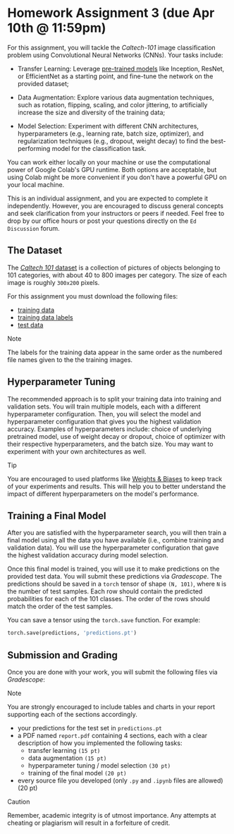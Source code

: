# Homework Assignment 3 (due Apr 10th @ 11:59pm)

For this assignment, you will tackle the *Caltech-101* image classification
problem using Convolutional Neural Networks (CNNs). Your tasks include:

- Transfer Learning: Leverage
[pre-trained models](https://pytorch.org/vision/stable/models.html) like
Inception, ResNet, or EfficientNet as a starting point, and fine-tune the
network on the provided dataset;

- Data Augmentation: Explore various data augmentation techniques, such 
as rotation, flipping, scaling, and color jittering, to artificially 
increase the size and diversity of the training data;

- Model Selection: Experiment with different CNN architectures, 
hyperparameters (e.g., learning rate, batch size, optimizer), and 
regularization techniques (e.g., dropout, weight decay) to 
find the best-performing model for the classification task.

You can work either locally on your machine or use the computational 
power of Google Colab's GPU runtime. Both options are acceptable, but 
using Colab might be more convenient if you don't have a powerful 
GPU on your local machine.

This is an individual assignment, and you are expected to complete it 
independently. However, you are encouraged to discuss general concepts 
and seek clarification from your instructors or peers if needed. 
Feel free to drop by our office hours or post your questions directly
on the `Ed Discussion` forum.

## The Dataset

The [*Caltech 101* dataset](https://data.caltech.edu/records/mzrjq-6wc02)
is a collection of pictures of objects 
belonging to 101 categories, with about 40 to 800 images per category. 
The size of each image is roughly `300x200` pixels. 

For this assignment you must download the following files:

- [training data](https://homepage.cs.uri.edu/~malvarez/stationary/caltech/train-data.zip)
- [training data labels](https://homepage.cs.uri.edu/~malvarez/stationary/caltech/train-labels.txt)
- [test data](https://homepage.cs.uri.edu/~malvarez/stationary/caltech/test-data.zip)

> [!NOTE]
> The labels for the training data appear in the same order as the
numbered file names given to the the training images.

## Hyperparameter Tuning

The recommended approach is to split your training data into training and
validation sets. You will train multiple models, each with a different
hyperparameter configuration. Then, you will select the model and hyperparameter
configuration that gives you the highest validation accuracy. Examples of 
hyperparameters include: choice of underlying pretrained model,
use of weight decay or dropout, choice of optimizer with their 
respective hyperparameters, and the batch size.  You may want to experiment
with your own architectures as well.

> [!TIP]
You are encouraged to used platforms like [Weights & Biases](https://www.wandb.com)
to keep track of your experiments and results. This will help you to better
understand the impact of different hyperparameters on the model's performance.

## Training a Final Model

After you are satisfied with the hyperparameter search, you will then train
a final model using all the data you have available (i.e., combine training
and validation data). You will use the hyperparameter configuration that gave
the highest validation accuracy during model selection. 

Once this final model is trained, you will use it to make predictions on the
provided test data. You will submit these predictions via *Gradescope*.
The predictions should be saved in a `torch` tensor of shape `(N, 101)`, 
where `N` is the number of test samples. Each row should contain the
predicted probabilities for each of the 101 classes. The order of the rows
should match the order of the test samples.

You can save a tensor using the `torch.save` function. For example:

```python
torch.save(predictions, 'predictions.pt')
```

## Submission and Grading

Once you are done with your work, you will submit the following files
via *Gradescope*:

> [!NOTE]
> You are strongly encouraged to include tables and charts in your report
> supporting each of the sections accordingly.

- your predictions for the test set in `predictions.pt`
- a PDF named `report.pdf` containing 4 sections, each with a clear 
description of how you implemented the following tasks:
    - transfer learning `(15 pt)`
    - data augmentation `(15 pt)`
    - hyperparameter tuning / model selection `(30 pt)`
    - training of the final model `(20 pt)`
- every source file you developed (only `.py` and `.ipynb` files are allowed) (20 pt)

> [!CAUTION]
> Remember, academic integrity is of utmost importance.  Any attempts at cheating
> or plagiarism will result in a forfeiture of credit.
